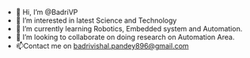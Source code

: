 - 👋 Hi, I’m @BadriVP
- 👀 I’m interested in latest Science and Technology
- 🌱 I’m currently learning Robotics, Embedded system and Automation.
- 💞️ I’m looking to collaborate on doing research on Automation Area.
- 📫Contact me on badrivishal.pandey896@gmail.com

<!---
BadriVP/BadriVP is a ✨ special ✨ repository because its `README.md` (this file) appears on your GitHub profile.
You can click the Preview link to take a look at your changes.
--->
